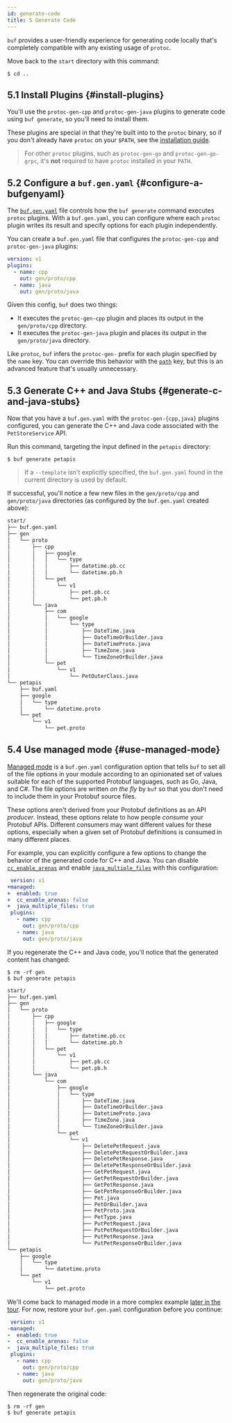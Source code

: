 ```yaml
---
id: generate-code
title: 5 Generate Code
---
```


`buf` provides a user-friendly experience for generating code locally that's completely compatible
with any existing usage of `protoc`.

Move back to the `start` directory with this command:

```terminal
$ cd ..
```

## 5.1 Install Plugins {#install-plugins}

You'll use the `protoc-gen-cpp` and `protoc-gen-java` plugins to generate code using `buf generate`,
so you'll need to install them.

These plugins are special in that they're built into to the `protoc` binary, so if you don't already
have `protoc` on your `$PATH`, see the [installation guide][install_protoc].

> For other `protoc` plugins, such as `protoc-gen-go` and `protoc-gen-go-grpc`, it's **not** required
> to have `protoc` installed in your `PATH`.

## 5.2 Configure a `buf.gen.yaml` {#configure-a-bufgenyaml}

The [`buf.gen.yaml`](../configuration/v1/buf-gen-yaml.md) file controls how the `buf generate` command
executes `protoc` plugins. With a `buf.gen.yaml`, you can configure where each `protoc` plugin writes its result
and specify options for each plugin independently.

You can create a `buf.gen.yaml` file that configures the `protoc-gen-cpp` and `protoc-gen-java`
plugins:

```yaml title="buf.gen.yaml"
version: v1
plugins:
  - name: cpp
    out: gen/proto/cpp
  - name: java
    out: gen/proto/java
```

Given this config, `buf` does two things:

 * It executes the `protoc-gen-cpp` plugin and places its output in the `gen/proto/cpp` directory.
 * It executes the `protoc-gen-java` plugin and places its output in the `gen/proto/java` directory.

Like `protoc`, `buf` infers the `protoc-gen-` prefix for each plugin specified by the `name` key.
You can override this behavior with the [`path`](../configuration/v1/buf-gen-yaml.md#path) key, but
this is an advanced feature that's usually unnecessary.

## 5.3 Generate C++ and Java Stubs {#generate-c-and-java-stubs}

Now that you have a `buf.gen.yaml` with the `protoc-gen-{cpp,java}` plugins configured, you can generate the
C++ and Java code associated with the `PetStoreService` API.

Run this command, targeting the input defined in the `petapis` directory:

```terminal
$ buf generate petapis
```

> If a `--template` isn't explicitly specified, the `buf.gen.yaml` found in the current directory is used by
default.

If successful, you'll notice a few new files in the `gen/proto/cpp` and `gen/proto/java` directories
(as configured by the `buf.gen.yaml` created above):

```sh
start/
├── buf.gen.yaml
├── gen
│   └── proto
│       ├── cpp
│       │   ├── google
│       │   │   └── type
│       │   │       ├── datetime.pb.cc
│       │   │       └── datetime.pb.h
│       │   └── pet
│       │       └── v1
│       │           ├── pet.pb.cc
│       │           └── pet.pb.h
│       └── java
│           ├── com
│           │   └── google
│           │       └── type
│           │           ├── DateTime.java
│           │           ├── DateTimeOrBuilder.java
│           │           ├── DateTimeProto.java
│           │           ├── TimeZone.java
│           │           └── TimeZoneOrBuilder.java
│           └── pet
│               └── v1
│                   └── PetOuterClass.java
└── petapis
    ├── buf.yaml
    ├── google
    │   └── type
    │       └── datetime.proto
    └── pet
        └── v1
            └── pet.proto
```

## 5.4 Use managed mode {#use-managed-mode}

[Managed mode](../generate/managed-mode.md) is a `buf.gen.yaml` configuration option that tells `buf`
to set all of the file options in your module according to an opinionated set of values suitable for each of the
supported Protobuf languages, such as Go, Java, and C#. The file options are written *on the fly* by
`buf` so that you don't need to include them in your Protobuf source files.

These options aren't derived from your Protobuf definitions as an API *producer*. Instead, these
options relate to how people *consume* your Protobuf APIs. Different consumers may want different
values for these options, especially when a given set of Protobuf definitions is consumed in many
different places.

For example, you can explicitly configure a few options to change the behavior of the generated code
for C++ and Java. You can disable [`cc_enable_arenas`][cc_enable_arenas] and enable
[`java_multiple_files`][java_multiple_files] with this configuration:

```yaml title=buf.gen.yaml {2-5}
 version: v1
+managed:
+  enabled: true
+  cc_enable_arenas: false
+  java_multiple_files: true
 plugins:
   - name: cpp
     out: gen/proto/cpp
   - name: java
     out: gen/proto/java
```

If you regenerate the C++ and Java code, you'll notice that the generated content has changed:

```terminal
$ rm -rf gen
$ buf generate petapis
```

```sh
start/
├── buf.gen.yaml
├── gen
│   └── proto
│       ├── cpp
│       │   ├── google
│       │   │   └── type
│       │   │       ├── datetime.pb.cc
│       │   │       └── datetime.pb.h
│       │   └── pet
│       │       └── v1
│       │           ├── pet.pb.cc
│       │           └── pet.pb.h
│       └── java
│           └── com
│               ├── google
│               │   └── type
│               │       ├── DateTime.java
│               │       ├── DateTimeOrBuilder.java
│               │       ├── DatetimeProto.java
│               │       ├── TimeZone.java
│               │       └── TimeZoneOrBuilder.java
│               └── pet
│                   └── v1
│                       ├── DeletePetRequest.java
│                       ├── DeletePetRequestOrBuilder.java
│                       ├── DeletePetResponse.java
│                       ├── DeletePetResponseOrBuilder.java
│                       ├── GetPetRequest.java
│                       ├── GetPetRequestOrBuilder.java
│                       ├── GetPetResponse.java
│                       ├── GetPetResponseOrBuilder.java
│                       ├── Pet.java
│                       ├── PetOrBuilder.java
│                       ├── PetProto.java
│                       ├── PetType.java
│                       ├── PutPetRequest.java
│                       ├── PutPetRequestOrBuilder.java
│                       ├── PutPetResponse.java
│                       └── PutPetResponseOrBuilder.java
└── petapis
    ├── google
    │   └── type
    │       └── datetime.proto
    └── pet
        └── v1
            └── pet.proto
```

We'll come back to managed mode in a more complex example [later in the tour](use-managed-mode.md).
For now, restore your `buf.gen.yaml` configuration before you continue:

```yaml title=buf.gen.yaml {2-5}
 version: v1
-managed:
-  enabled: true
-  cc_enable_arenas: false
-  java_multiple_files: true
 plugins:
   - name: cpp
     out: gen/proto/cpp
   - name: java
     out: gen/proto/java
```

Then regenerate the original code:

```terminal
$ rm -rf gen
$ buf generate petapis
```

[cc_enable_arenas]: /configuration/v1/buf-gen-yaml.md#cc_enable_arenas
[install_protoc]: https://github.com/protocolbuffers/protobuf#protocol-compiler-installation
[java_multiple_files]: /configuration/v1/buf-gen-yaml.md#java_multiple_files
